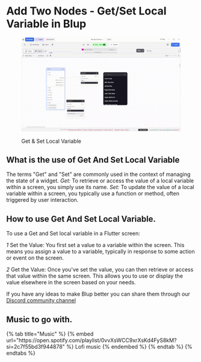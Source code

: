 # Add Two Nodes - Get/Set Local Variable in Blup

<figure><img src=".gitbook/assets/set-get-variable.gif" alt="Get & Set Local Variable"><figcaption><p>Get & Set Local Variable</p></figcaption></figure>

## What is the use of Get And Set Local Variable

The terms "Get" and "Set" are commonly used in the context of managing the state of a widget. 
*Get:* To retrieve or access the value of a local variable within a screen, you simply use its name.
*Set:* To update the value of a local variable within a screen, you typically use a function or method, often triggered by user interaction.

## How to use Get And Set Local Variable.

To use a Get and Set local variable in a Flutter screen:

*1* Set the Value: You first set a value to a variable within the screen. This means you assign a value to a variable, typically in response to some action or event on the screen.

*2* Get the Value: Once you've set the value, you can then retrieve or access that value within the same screen. This allows you to use or display the value elsewhere in the screen based on your needs.


If you have any ideas to make Blup better you can share them through our [Discord community channel ](https://discord.com/channels/940632966093234176/965313562425823303)

## Music to go with.
 
<div class="container">
  {% tab title="Music" %}
  {% embed url="https://open.spotify.com/playlist/0vvXsWCC9xrXsKd4FyS8kM?si=2c7f55bd3f944878" %}
  Lofi music
  {% endembed %}
  {% endtab %}
  {% endtabs %}
</div>